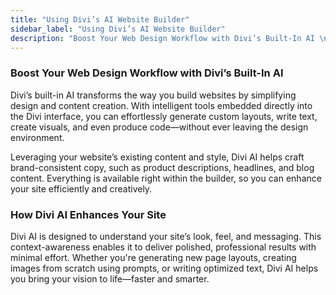 ```yaml
---
title: "Using Divi’s AI Website Builder"
sidebar_label: "Using Divi’s AI Website Builder"
description: "Boost Your Web Design Workflow with Divi’s Built-In AI \n Divi’s built-in AI transforms the way you build websites by simplifying design and content creation. W"
---
```


### Boost Your Web Design Workflow with Divi’s Built-In AI

Divi’s built-in AI transforms the way you build websites by simplifying design and content creation. With intelligent tools embedded directly into the Divi interface, you can effortlessly generate custom layouts, write text, create visuals, and even produce code—without ever leaving the design environment.

Leveraging your website’s existing content and style, Divi AI helps craft brand-consistent copy, such as product descriptions, headlines, and blog content. Everything is available right within the builder, so you can enhance your site efficiently and creatively.

### How Divi AI Enhances Your Site

Divi AI is designed to understand your site’s look, feel, and messaging. This context-awareness enables it to deliver polished, professional results with minimal effort. Whether you're generating new page layouts, creating images from scratch using prompts, or writing optimized text, Divi AI helps you bring your vision to life—faster and smarter.